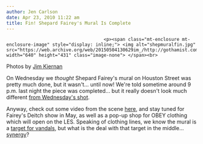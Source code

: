 ```yaml
---
author: Jen Carlson
date: Apr 23, 2010 11:22 am
title: Fin! Shepard Fairey's Mural Is Complete
---
```


	
										<p><span class="mt-enclosure mt-enclosure-image" style="display: inline;"> <img alt="shepmuralfin.jpg" src="https://web.archive.org/web/20150504130629im_/http://gothamist.com/attachments/arts_jen/shepmuralfin.jpg" width="640" height="431" class="image-none"> </span><br>
<span class="photo_caption">Photos by <a href="https://web.archive.org/web/20150504130629/http://www.flickr.com/photos/jimkiernan/">Jim Kiernan</a></span></p>

<p>On Wednesday we <em>thought</em> Shepard Fairey&apos;s mural on Houston Street was pretty much done, but it wasn&apos;t... until now! We&apos;re told sometime around 9 p.m. last night the piece was completed... but it really doesn&apos;t look much different <a href="https://web.archive.org/web/20150504130629/http://gothamist.com/2010/04/21/shepard_faireys_mural_is_now_done.php">from Wednesday&apos;s shot</a>.</p>

<p>Anyway, check out some video from the scene <a href="https://web.archive.org/web/20150504130629/http://gothamist.com/2010/04/21/shepard_faireys_mural_is_now_done.php">here</a>, and stay tuned for Fairey&apos;s Deitch show in May, as well as a pop-up shop for OBEY clothing which will open on the LES. Speaking of clothing lines, we know the mural is a <a href="https://web.archive.org/web/20150504130629/http://gothamist.com/2010/04/22/cops_protecting_street_art_from_str.php">target for vandals</a>, but what is the deal with that target in the middle... <a href="https://web.archive.org/web/20150504130629/http://www.target.com/">synergy</a>?</p>					
										
									
				